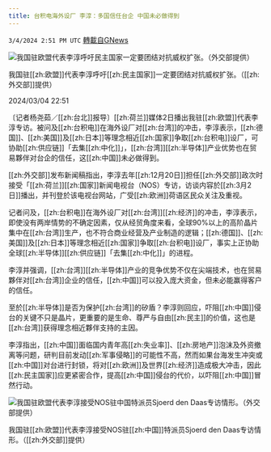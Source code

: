 ```yaml
---
title: 台积电海外设厂 李淳：多国信任台企 中国未必做得到
---
```

`3/4/2024 2:51 PM UTC` [轉載自GNews](https://gnews.org/articles/2364564)

![我国驻欧盟代表李淳呼吁民主国家一定要团结对抗威权扩张。（外交部提供）](https://img.ltn.com.tw/Upload/news/600/2024/03/04/4597262_1_1.jpg "我国驻欧盟代表李淳呼吁民主国家一定要团结对抗威权扩张。（外交部提供）")

我国驻[[zh:欧盟]]代表李淳呼吁[[zh:民主国家]]一定要团结对抗威权扩张。（[[zh:外交部]]提供）

2024/03/04 22:51

〔记者杨尧茹／[[zh:台北]]报导〕[[zh:荷兰]]媒体2日播出我驻[[zh:欧盟]]代表李淳专访。被问及[[zh:台积电]]在海外设厂对[[zh:台湾]]的冲击，李淳表示，[[zh:德国]]、[[zh:美国]]及[[zh:日本]]等理念相近[[zh:国家]]争取[[zh:台积电]]设厂，可协助[[zh:供应链]]「去集[[zh:中化]]」，[[zh:台湾]][[zh:半导体]]产业优势也在贸易夥伴对台企的信任，这[[zh:中国]]未必做得到。

[[zh:外交部]]发布新闻稿指出，李淳去年[[zh:12月20日]]担任[[zh:外交部]]政次时接受「[[zh:荷兰]][[zh:国家]]新闻电视台（NOS）专访，访谈内容於[[zh:3月2日]]播出，并刊登於该电视台网站，广受[[zh:欧洲]]荷语区民众关注及重视。

记者问及，[[zh:台积电]]在海外设厂对[[zh:台湾]][[zh:经济]]的冲击，李淳表示，即使没有两岸情势的不确定因素，仅从经贸角度来看，全球90%以上的高阶晶片集中在[[zh:台湾]]生产，也不符合商业经营及产业制造的逻辑；[[zh:德国]]、[[zh:美国]]及[[zh:日本]]等理念相近[[zh:国家]]争取[[zh:台积电]]设厂，事实上正协助全球[[zh:半导体]][[zh:供应链]]「去集[[zh:中化]]」的进程。

李淳并强调，[[zh:台湾]][[zh:半导体]]产业的竞争优势不仅在尖端技术，也在贸易夥伴对[[zh:台湾]]企业的信任，[[zh:中国]]可以投入庞大资金，但未必能赢得客户的信任。

至於[[zh:半导体]]是否为保护[[zh:台湾]]的矽盾？李淳则回应，吓阻[[zh:中国]]侵台的关键不只是晶片，更重要的是生命、尊严与自由[[zh:民主]]的价值，这也是[[zh:台湾]]获得理念相近夥伴支持的主因。

李淳指出，[[zh:中国]]面临国内青年高[[zh:失业率]]、[[zh:房地产]]泡沫及外资撤离等问题，研判目前发动[[zh:军事侵略]]的可能性不高，然而如果台海发生冲突或[[zh:中国]]对台进行封锁，将对[[zh:欧洲]]及世界[[zh:经济]]造成极大冲击，因此[[zh:民主国家]]应更紧密合作，提高[[zh:中国]]侵台的代价，以吓阻[[zh:中国]]冒然行动。

![我国驻欧盟代表李淳接受NOS驻中国特派员Sjoerd den Daas专访情形。（外交部提供）](https://img.ltn.com.tw/Upload/news/600/2024/03/04/4597262_2_1.jpg "我国驻欧盟代表李淳接受NOS驻中国特派员Sjoerd den Daas专访情形。（外交部提供）")

我国驻[[zh:欧盟]]代表李淳接受NOS驻[[zh:中国]]特派员Sjoerd den Daas专访情形。（[[zh:外交部]]提供）
